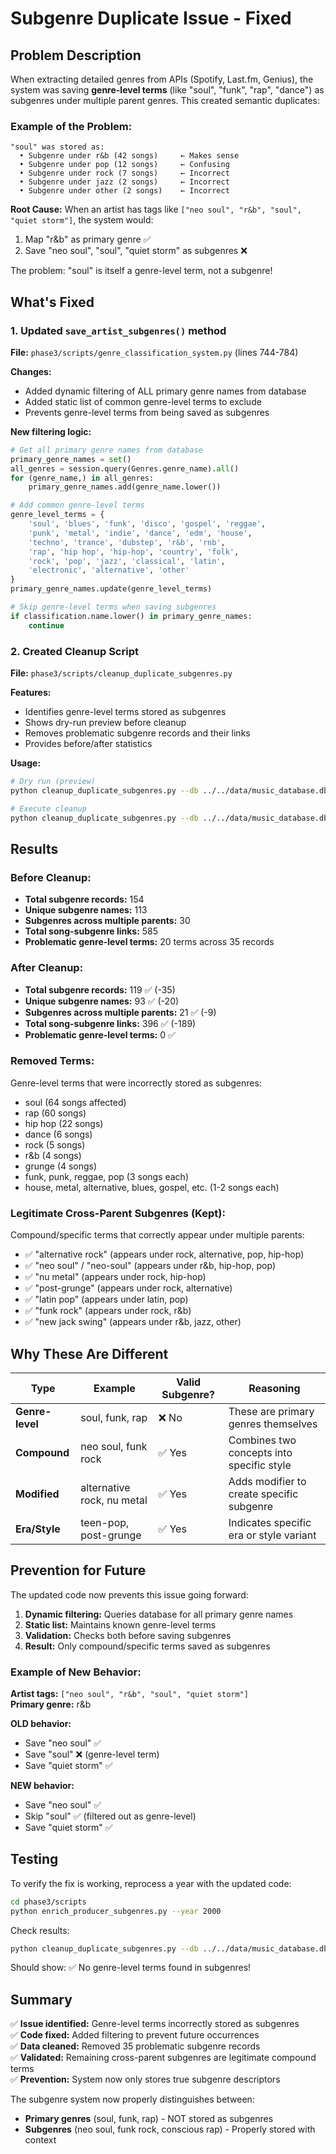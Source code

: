 # Subgenre Duplicate Issue - Fixed

## Problem Description

When extracting detailed genres from APIs (Spotify, Last.fm, Genius), the system was saving **genre-level terms** (like "soul", "funk", "rap", "dance") as subgenres under multiple parent genres. This created semantic duplicates:

### Example of the Problem:
```
"soul" was stored as:
  • Subgenre under r&b (42 songs)     ← Makes sense
  • Subgenre under pop (12 songs)     ← Confusing
  • Subgenre under rock (7 songs)     ← Incorrect
  • Subgenre under jazz (2 songs)     ← Incorrect
  • Subgenre under other (2 songs)    ← Incorrect
```

**Root Cause:** When an artist has tags like `["neo soul", "r&b", "soul", "quiet storm"]`, the system would:
1. Map "r&b" as primary genre ✅
2. Save "neo soul", "soul", "quiet storm" as subgenres ❌

The problem: "soul" is itself a genre-level term, not a subgenre!

## What's Fixed

### 1. Updated `save_artist_subgenres()` method
**File:** `phase3/scripts/genre_classification_system.py` (lines 744-784)

**Changes:**
- Added dynamic filtering of ALL primary genre names from database
- Added static list of common genre-level terms to exclude
- Prevents genre-level terms from being saved as subgenres

**New filtering logic:**
```python
# Get all primary genre names from database
primary_genre_names = set()
all_genres = session.query(Genres.genre_name).all()
for (genre_name,) in all_genres:
    primary_genre_names.add(genre_name.lower())

# Add common genre-level terms
genre_level_terms = {
    'soul', 'blues', 'funk', 'disco', 'gospel', 'reggae',
    'punk', 'metal', 'indie', 'dance', 'edm', 'house',
    'techno', 'trance', 'dubstep', 'r&b', 'rnb',
    'rap', 'hip hop', 'hip-hop', 'country', 'folk',
    'rock', 'pop', 'jazz', 'classical', 'latin',
    'electronic', 'alternative', 'other'
}
primary_genre_names.update(genre_level_terms)

# Skip genre-level terms when saving subgenres
if classification.name.lower() in primary_genre_names:
    continue
```

### 2. Created Cleanup Script
**File:** `phase3/scripts/cleanup_duplicate_subgenres.py`

**Features:**
- Identifies genre-level terms stored as subgenres
- Shows dry-run preview before cleanup
- Removes problematic subgenre records and their links
- Provides before/after statistics

**Usage:**
```bash
# Dry run (preview)
python cleanup_duplicate_subgenres.py --db ../../data/music_database.db

# Execute cleanup
python cleanup_duplicate_subgenres.py --db ../../data/music_database.db --execute
```

## Results

### Before Cleanup:
- **Total subgenre records:** 154
- **Unique subgenre names:** 113
- **Subgenres across multiple parents:** 30
- **Total song-subgenre links:** 585
- **Problematic genre-level terms:** 20 terms across 35 records

### After Cleanup:
- **Total subgenre records:** 119 ✅ (-35)
- **Unique subgenre names:** 93 ✅ (-20)
- **Subgenres across multiple parents:** 21 ✅ (-9)
- **Total song-subgenre links:** 396 ✅ (-189)
- **Problematic genre-level terms:** 0 ✅

### Removed Terms:
Genre-level terms that were incorrectly stored as subgenres:
- soul (64 songs affected)
- rap (60 songs)
- hip hop (22 songs)
- dance (6 songs)
- rock (5 songs)
- r&b (4 songs)
- grunge (4 songs)
- funk, punk, reggae, pop (3 songs each)
- house, metal, alternative, blues, gospel, etc. (1-2 songs each)

### Legitimate Cross-Parent Subgenres (Kept):
Compound/specific terms that correctly appear under multiple parents:
- ✅ "alternative rock" (appears under rock, alternative, pop, hip-hop)
- ✅ "neo soul" / "neo-soul" (appears under r&b, hip-hop, pop)
- ✅ "nu metal" (appears under rock, hip-hop)
- ✅ "post-grunge" (appears under rock, alternative)
- ✅ "latin pop" (appears under latin, pop)
- ✅ "funk rock" (appears under rock, r&b)
- ✅ "new jack swing" (appears under r&b, jazz, other)

## Why These Are Different

| Type | Example | Valid Subgenre? | Reasoning |
|------|---------|----------------|-----------|
| **Genre-level** | soul, funk, rap | ❌ No | These are primary genres themselves |
| **Compound** | neo soul, funk rock | ✅ Yes | Combines two concepts into specific style |
| **Modified** | alternative rock, nu metal | ✅ Yes | Adds modifier to create specific subgenre |
| **Era/Style** | teen-pop, post-grunge | ✅ Yes | Indicates specific era or style variant |

## Prevention for Future

The updated code now prevents this issue going forward:

1. **Dynamic filtering:** Queries database for all primary genre names
2. **Static list:** Maintains known genre-level terms
3. **Validation:** Checks both before saving subgenres
4. **Result:** Only compound/specific terms saved as subgenres

### Example of New Behavior:

**Artist tags:** `["neo soul", "r&b", "soul", "quiet storm"]`  
**Primary genre:** r&b

**OLD behavior:**
- Save "neo soul" ✅
- Save "soul" ❌ (genre-level term)
- Save "quiet storm" ✅

**NEW behavior:**
- Save "neo soul" ✅
- Skip "soul" ✅ (filtered out as genre-level)
- Save "quiet storm" ✅

## Testing

To verify the fix is working, reprocess a year with the updated code:

```bash
cd phase3/scripts
python enrich_producer_subgenres.py --year 2000
```

Check results:
```bash
python cleanup_duplicate_subgenres.py --db ../../data/music_database.db
```

Should show: ✅ No genre-level terms found in subgenres!

## Summary

✅ **Issue identified:** Genre-level terms incorrectly stored as subgenres  
✅ **Code fixed:** Added filtering to prevent future occurrences  
✅ **Data cleaned:** Removed 35 problematic subgenre records  
✅ **Validated:** Remaining cross-parent subgenres are legitimate compound terms  
✅ **Prevention:** System now only stores true subgenre descriptors  

The subgenre system now properly distinguishes between:
- **Primary genres** (soul, funk, rap) - NOT stored as subgenres
- **Subgenres** (neo soul, funk rock, conscious rap) - Properly stored with context

